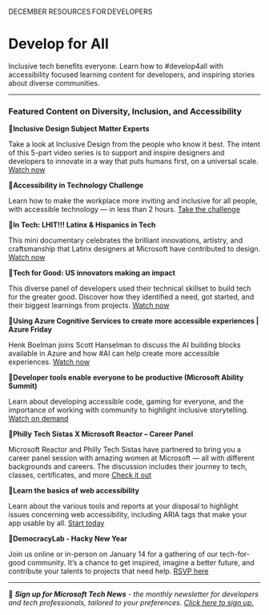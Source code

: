 DECEMBER RESOURCES FOR DEVELOPERS 

# Develop for All 

 

Inclusive tech benefits everyone. Learn how to #develop4all with accessibility focused learning content for developers, and inspiring stories about diverse communities. 

 

--- 

### Featured Content on Diversity, Inclusion, and Accessibility 

 

:cinema:**Inclusive Design Subject Matter Experts** 

 

Take a look at Inclusive Design from the people who know it best.  The intent of this 5-part video series is to support and inspire designers and developers to innovate in a way that puts humans first, on a universal scale. [Watch now](https://www.youtube.com/playlist?list=PL6VNrQ4S3EEimyhy59DU7sQcdnDWk8vX-) 

 

:scroll:**Accessibility in Technology Challenge** 

 

Learn how to make the workplace more inviting and inclusive for all people, with accessible technology — in less than 2 hours. [Take the challenge](https://learn.microsoft.com/training/challenges?id=3bf8db87-e15d-4f86-b7fc-8a624974e478) 

 

 

:cinema:**In Tech: LHIT!!! Latinx & Hispanics in Tech** 

 

This mini documentary celebrates the brilliant innovations, artistry, and craftsmanship that Latinx designers at Microsoft have contributed to design. [Watch now](https://www.youtube.com/watch?v=cXe2EE_qVfY&t=209s?ocid=AID3045641) 

 

:cinema:**Tech for Good: US innovators making an impact** 

 

This diverse panel of developers used their technical skillset to build tech for the greater good. Discover how they identified a need, got started, and their biggest learnings from projects. [Watch now](https://mybuild.microsoft.com/sessions/831faf05-bcb5-4fd8-9844-8e64def1a15b?ocid=AID3045641) 

 

:cinema:**Using Azure Cognitive Services to create more accessible experiences | Azure Friday** 
 
Henk Boelman joins Scott Hanselman to discuss the AI building blocks available in Azure and how #AI can help create more accessible experiences. [Watch now](https://learn.microsoft.com/shows/azure-friday/using-azure-cognitive-services-to-create-more-accessible-experiences?ocid=AID3045641) 

 

:cinema:**Developer tools enable everyone to be productive (Microsoft Ability Summit)** 

 

Learn about developing accessible code, gaming for everyone, and the importance of working with community to highlight inclusive storytelling. [Watch on demand](https://learn.microsoft.com/events/build-2022/od62-developer-tools-enable-everyone-to-be-productive-microsoft-ability-summit?ocid=AID3045641) 

 

:cinema:**Philly Tech Sistas X Microsoft Reactor – Career Panel** 

 

Microsoft Reactor and Philly Tech Sistas have partnered to bring you a career panel session with amazing women at Microsoft — all with different backgrounds and careers. The discussion includes their journey to tech, classes, certificates, and more [Check it out](https://developer.microsoft.com/reactor/events/17541/?ocid=AID3045641) 

 

:cinema:**Learn the basics of web accessibility** 

 

Learn about the various tools and reports at your disposal to highlight issues concerning web accessibility, including ARIA tags that make your app usable by all. [Start today](https://learn.microsoft.com/training/modules/web-development-101-accessibility/?ocid=AID3045641) 

 

:scroll:**DemocracyLab - Hacky New Year** 

 

Join us online or in-person on January 14 for a gathering of our tech-for-good community. It’s a chance to get inspired, imagine a better future, and contribute your talents to projects that need help. [RSVP here](https://developer.microsoft.com/reactor/events/17182/?ocid=AID3045641) 

 

___  

 

:bookmark: ***Sign up for Microsoft Tech News** - the monthly newsletter for developers and tech professionals, tailored to your preferences. [Click here to sign up.](https://developer.microsoft.com/Newsletter/?ocid=AID3045262)* 